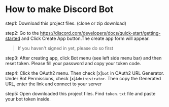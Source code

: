 # How to make Discord Bot
step1: Download this project files. (clone or zip download)

step2: Go to the https://discord.com/developers/docs/quick-start/getting-started and Click Create App button.The create app form will appear. 
> If you haven't signed in yet, please do so first
> 
step3: After creating app, click Bot menu (see left side menu bar) and then reset token. Please fill your password and copy your token code.

step4: Click the OAuth2 menu. Then check [x]```bot``` in OAuth2 URL Generator. Under Bot Permissions, check [x]```Administrator```. Then copy the Generated URL, enter the link and connect to your server

step5: Open downloaded this project files. Find ```token.txt``` file and paste your bot token inside. 


